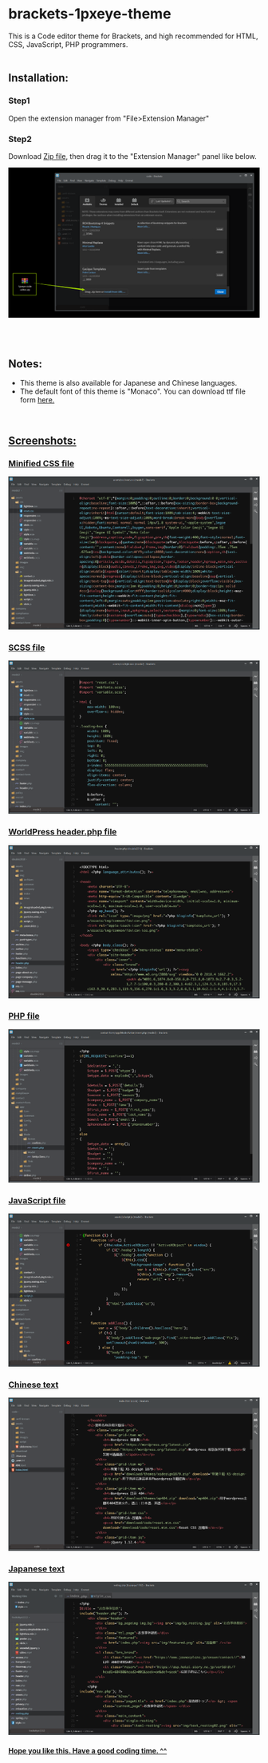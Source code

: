 # brackets-1pxeye-theme

This is a Code editor theme for Brackets, and high recommended for HTML, CSS, JavaScript, PHP programmers.
<br>
<br>
<h2>Installation:</h2>

<h3>Step1</h3>

Open the extension manager from "File>Extension Manager"
<h3>Step2</h3>

Download <a href="/1pxeye-code-editor.zip" target="_blank">Zip file</a>, then drag it to the "Extension Manager" panel like below.

![Alt text](/sources/step.png?raw=false "installation")

<br>
<br>
<h2>Notes:</h2>
<ul>
  <li>This theme is also available for Japanese and Chinese languages. </li>
  <li>The default font of this theme is "Monaco". You can download ttf file form <a href="/sources/MONACO.TTF" target="_blank" download="Monaco.ttf">here.</li>
</ul>
<br>
<h2>Screenshots:</h2>

<h3>Minified CSS file</h3>

![Alt text](/sources/0.png?raw=false "Minified CSS file")

<h3>SCSS file</h3>

![Alt text](/sources/1.png?raw=false "SCSS file")

<h3>WorldPress header.php file</h3>

![Alt text](/sources/2.png?raw=false "WorldPress header file")

<h3>PHP file</h3>

![Alt text](/sources/3.png?raw=false "PHP file")

<h3>JavaScript file</h3>

![Alt text](/sources/4.png?raw=false "JavaScript file")

<h3>Chinese text</h3>

![Alt text](/sources/5.png?raw=false "Chinese")

<h3>Japanese text</h3>

![Alt text](/sources/6.png?raw=false "Japanese")

<h4>Hope you like this. Have a good coding time. ^^</h4>

